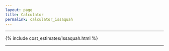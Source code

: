 ```yaml
---
layout: page
title: Calculator
permalink: calculator_issaquah
---
```


___

{% include cost_estimates/Issaquah.html %}

___


